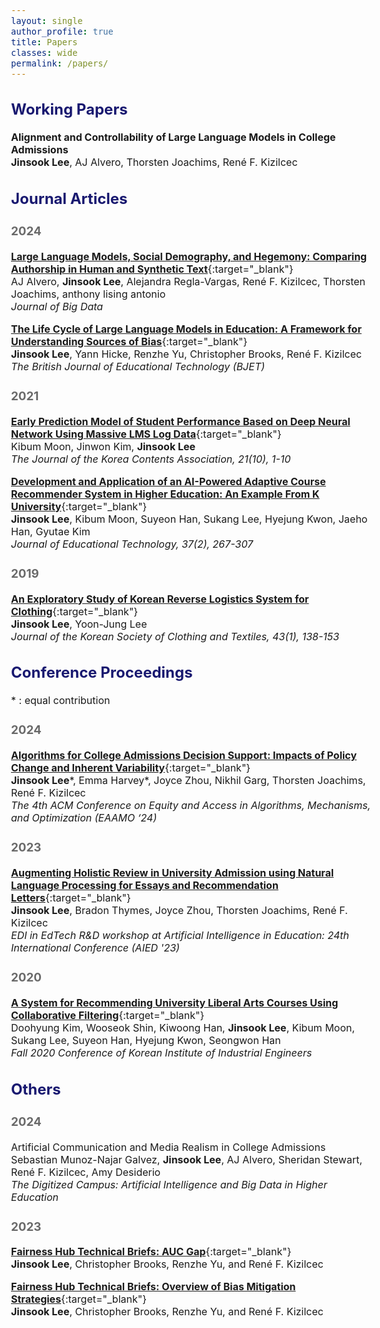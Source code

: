 ```yaml
---
layout: single
author_profile: true
title: Papers
classes: wide
permalink: /papers/
---
```


<style>
body { font-size: 1em; }
r { color: Red }
o { color: Orange }
dgr { color: DimGrey }
mdb { color: MidnightBlue }
.paper { border-bottom: 1px solid #000 }
</style>

## <mdb>Working Papers</mdb>
**Alignment and Controllability of Large Language Models in College Admissions**\
**Jinsook Lee**, AJ Alvero, Thorsten Joachims, René F. Kizilcec

## <mdb>Journal Articles</mdb>
### <dgr>2024</dgr>
[**Large Language Models, Social Demography, and Hegemony: Comparing Authorship in Human and Synthetic Text**](https://osf.io/preprints/socarxiv/qfx4a){:target="_blank"}\
AJ Alvero, **Jinsook Lee**, Alejandra Regla-Vargas, René F. Kizilcec, Thorsten Joachims, anthony lising antonio\
*Journal of Big Data* 

[**The Life Cycle of Large Language Models in Education: A Framework for Understanding Sources of Bias**](https://bera-journals.onlinelibrary.wiley.com/doi/10.1111/bjet.13505){:target="_blank"}\
**Jinsook Lee**, Yann Hicke, Renzhe Yu, Christopher Brooks, René F. Kizilcec\
*The British Journal of Educational Technology (BJET)* 

### <dgr>2021</dgr>
[**Early Prediction Model of Student Performance Based on Deep Neural Network Using Massive LMS Log Data**](https://koreascience.kr/article/JAKO202131541825407.page){:target="_blank"}\
Kibum Moon, Jinwon Kim, **Jinsook Lee**\
*The Journal of the Korea Contents Association, 21(10), 1-10*

[**Development and Application of an AI-Powered Adaptive Course Recommender System in Higher Education: An Example From K University**](https://www.researchgate.net/publication/352876624_Development_and_Application_of_an_AI-Powered_Adaptive_Course_Recommender_System_in_Higher_Education_An_Example_from_K_University){:target="_blank"}\
**Jinsook Lee**, Kibum Moon, Suyeon Han, Sukang Lee, Hyejung Kwon, Jaeho Han, Gyutae Kim\
*Journal of Educational Technology, 37(2), 267-307*

### <dgr>2019</dgr>
[**An Exploratory Study of Korean Reverse Logistics System for Clothing**](https://koreascience.kr/article/JAKO201912761598869.pdf){:target="_blank"}\
**Jinsook Lee**, Yoon-Jung Lee\
*Journal of the Korean Society of Clothing and Textiles, 43(1), 138-153*

## <mdb>Conference Proceedings</mdb>
\* : equal contribution

### <dgr>2024</dgr>
[**Algorithms for College Admissions Decision Support: Impacts of Policy Change and Inherent Variability**](https://arxiv.org/abs/2407.11199){:target="_blank"}\
**Jinsook Lee**\*, Emma Harvey\*, Joyce Zhou, Nikhil Garg, Thorsten Joachims, René F. Kizilcec\
*The 4th ACM Conference on Equity and Access in Algorithms, Mechanisms, and Optimization (EAAMO ‘24)*

### <dgr>2023</dgr>
[**Augmenting Holistic Review in University Admission using Natural Language Processing for Essays and Recommendation Letters**](https://arxiv.org/pdf/2306.17575.pdf){:target="_blank"}\
**Jinsook Lee**, Bradon Thymes, Joyce Zhou, Thorsten Joachims, René F. Kizilcec\
*EDI in EdTech R&D workshop at Artificial Intelligence in Education: 24th International Conference (AIED '23)*

### <dgr>2020</dgr>
[**A System for Recommending University Liberal Arts Courses Using Collaborative Filtering**](https://www.dbpia.co.kr/Journal/articleDetail?nodeId=NODE10505801){:target="_blank"}\
Doohyung Kim, Wooseok Shin, Kiwoong Han, **Jinsook Lee**, Kibum Moon, Sukang Lee, Suyeon Han, Hyejung Kwon, Seongwon Han\
*Fall 2020 Conference of Korean Institute of Industrial Engineers*

## <mdb>Others</mdb>

### <dgr>2024</dgr>
Artificial Communication and Media Realism in College Admissions\
Sebastian Munoz-Najar Galvez, **Jinsook Lee**, AJ Alvero, Sheridan Stewart, René F. Kizilcec, Amy Desiderio\
*The Digitized Campus: Artificial Intelligence and Big Data in Higher Education*

### <dgr>2023</dgr>
[**Fairness Hub Technical Briefs: AUC Gap**](https://arxiv.org/pdf/2309.12371){:target="_blank"}\
**Jinsook Lee**, Christopher Brooks, Renzhe Yu, and René F. Kizilcec

[**Fairness Hub Technical Briefs: Overview of Bias Mitigation Strategies**](https://osf.io/jtb5n){:target="_blank"}\
**Jinsook Lee**, Christopher Brooks, Renzhe Yu, and René F. Kizilcec

